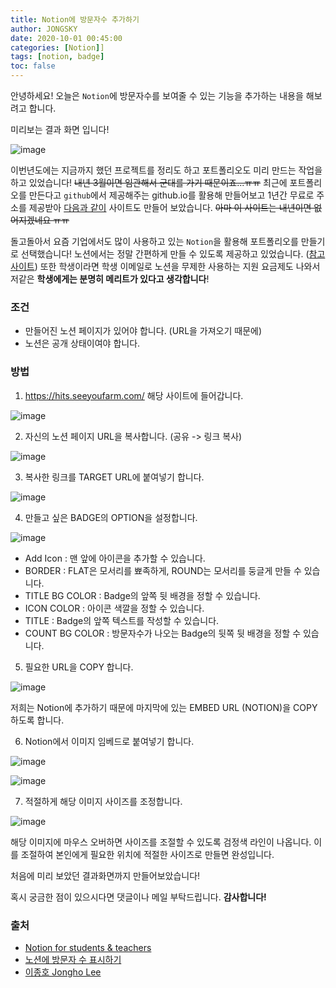 ```yaml
---
title: Notion에 방문자수 추가하기
author: JONGSKY
date: 2020-10-01 00:45:00
categories: [Notion]]
tags: [notion, badge]
toc: false
---
```


안녕하세요! 오늘은 ```Notion```에 방문자수를 보여줄 수 있는 기능을 추가하는 내용을 해보려고 합니다.

미리보는 결과 화면 입니다!

![image](https://user-images.githubusercontent.com/40276516/94708766-e6a16980-037f-11eb-8421-f18a8fd69ed8.png)

이번년도에는 지금까지 했던 프로젝트를 정리도 하고 포트폴리오도 미리 만드는 작업을 하고 있었습니다! ~~내년 3월이면 임관해서 군대를 가기 때문이죠...ㅠㅠ~~ 최근에 포트폴리오를 만든다고 ```github```에서 제공해주는 github.io를 활용해  만들어보고 1년간 무료로 주소를 제공받아 [다음과 같이](jongsky.ga) 사이트도 만들어 보았습니다. ~~아마 이 사이트는 내년이면 없어지겠네요 ㅠㅠ~~ 

돌고돌아서 요즘 기업에서도 많이 사용하고 있는 ```Notion```을 활용해 포트폴리오를 만들기로 선택했습니다! 노션에서는 정말 간편하게 만들 수 있도록 제공하고 있었습니다. ([참고사이트](https://www.notion.so/Notion-for-students-teachers-adc631df15ee4ab9a7a33dd50f4c16fe)) 또한 학생이라면 학생 이메일로 노션을 무제한 사용하는 지원 요금제도 나와서 저같은 **학생에게는 분명히 메리트가 있다고 생각합니다**! 

### 조건

- 만들어진 노션 페이지가 있어야 합니다. (URL을 가져오기 때문에)
- 노션은 공개 상태이여야 합니다.

### 방법

1. https://hits.seeyoufarm.com/ 해당 사이트에 들어갑니다.

![image](https://user-images.githubusercontent.com/40276516/94708969-223c3380-0380-11eb-8331-8985e362931d.png)

2. 자신의 노션 페이지 URL을 복사합니다. (공유 -> 링크 복사)

![image](https://user-images.githubusercontent.com/40276516/94709079-48fa6a00-0380-11eb-82dc-406494edf13c.png)

3. 복사한 링크를 TARGET URL에 붙여넣기 합니다.

![image](https://user-images.githubusercontent.com/40276516/94709158-63344800-0380-11eb-9c59-be03977a9793.png)

4. 만들고 싶은 BADGE의 OPTION을 설정합니다.

![image](https://user-images.githubusercontent.com/40276516/94709753-01c0a900-0381-11eb-8a20-72ae1ec2f7cd.png)

- Add Icon : 맨 앞에 아이콘을 추가할 수 있습니다.
- BORDER : FLAT은 모서리를 뾰족하게, ROUND는 모서리를 둥글게 만들 수 있습니다.
- TITLE BG COLOR : Badge의 앞쪽 뒷 배경을 정할 수 있습니다.
- ICON COLOR : 아이콘 색깔을 정할 수 있습니다.
- TITLE : Badge의 앞쪽 텍스트를 작성할 수 있습니다.
- COUNT BG COLOR : 방문자수가 나오는 Badge의 뒷쪽 뒷 배경을 정할 수 있습니다.

5. 필요한 URL을 COPY 합니다.

![image](https://user-images.githubusercontent.com/40276516/94709888-2c126680-0381-11eb-8db6-cfec642bc351.png)

저희는 Notion에 추가하기 때문에 마지막에 있는 EMBED URL (NOTION)을 COPY 하도록 합니다.

6. Notion에서 이미지 임베드로 붙여넣기 합니다.

![image](https://user-images.githubusercontent.com/40276516/94710211-89a6b300-0381-11eb-8166-4bd2555e2e2d.png)

![image](https://user-images.githubusercontent.com/40276516/94710297-a2af6400-0381-11eb-919a-bf633b07ecbb.png)

7. 적절하게 해당 이미지 사이즈를 조정합니다.

![image](https://user-images.githubusercontent.com/40276516/94708766-e6a16980-037f-11eb-8421-f18a8fd69ed8.png)

해당 이미지에 마우스 오버하면 사이즈를 조절할 수 있도록 검정색 라인이 나옵니다. 이를 조절하여 본인에게 필요한 위치에 적절한 사이즈로 만들면 완성입니다.

처음에 미리 보았던 결과화면까지 만들어보았습니다!

혹시 궁금한 점이 있으시다면 댓글이나 메일 부탁드립니다. **감사합니다!**

### 출처

- [Notion for students & teachers](https://www.notion.so/Notion-for-students-teachers-adc631df15ee4ab9a7a33dd50f4c16fe)
- [노션에 방문자 수 표시하기](http://blog.naver.com/tolovefeels/222064972163)
- [이종호 Jongho Lee](https://www.notion.so/jongsky/Jongho-Lee-40fcd70fb3384dfd923c1b8370522cb0)
